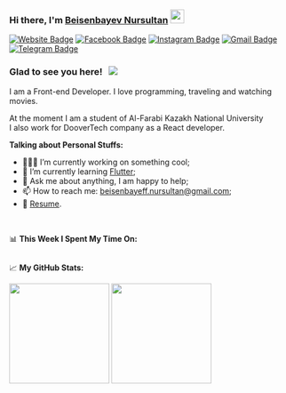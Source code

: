 ### Hi there, I'm <a href="https://github.com/Beisenbayev" target="_blank">Beisenbayev Nursultan</a> <img src="https://media.giphy.com/media/hvRJCLFzcasrR4ia7z/giphy.gif" width="25px">

<!-- [![Linkedin Badge](https://img.shields.io/badge/-LinkedIn-0e76a8?style=flat-square&logo=Linkedin&logoColor=white)](https://linkedin.com/in/beisenbayev) -->
[![Website Badge](https://img.shields.io/badge/Website-24A19C?style=flat&logo=google-chrome&logoColor=white)](https://beisenbayev.github.io/business-card-site/)
[![Facebook Badge](https://img.shields.io/badge/-Facebook-3b5998?style=flat&logo=Facebook&logoColor=white)](https://www.facebook.com/beisenbayeff)
[![Instagram Badge](https://img.shields.io/badge/-Instagram-bc2a8d?style=flat&logo=Instagram&logoColor=white)](https://www.instagram.com/_beisenbayev/)
[![Gmail Badge](https://img.shields.io/badge/-Gmail-EA4335?&style=flat&logo=Gmail&logoColor=white)](mailto:beisenbayeff.nursultan@gmail.com)
[![Telegram Badge](https://img.shields.io/badge/-Telegram-0088cc?style=flat&logo=Telegram&logoColor=white)](https://t.me/beisenbayeff)

### Glad to see you here! &nbsp; ![](https://visitor-badge.glitch.me/badge?page_id=Beisenbayev)

<p>I am a Front-end Developer. I love programming, traveling and watching movies.</p>

<p>At the moment I am a student of <a src="https://www.kaznu.kz/en/">Al-Farabi Kazakh National University</a><br>
I also work for <a src="https://github.com/doovertech">DooverTech</a> company as a React developer.</p>
  

**Talking about Personal Stuffs:**

- 👨🏻‍💻 I’m currently working on something cool;
- 🚀 I’m currently learning [Flutter](https://flutter.dev/);
- 💬 Ask me about anything, I am happy to help;
- 📫 How to reach me: beisenbayeff.nursultan@gmail.com;
- 📝 [Resume](https://hh.kz/resume/a3699464ff07671be00039ed1f67734c535a72).

</br>

📊 **This Week I Spent My Time On:**
<!--START_SECTION:waka-->
```text
```
<!--END_SECTION:waka-->


📈 **My GitHub Stats:**

<p>
  <img height="180em" src="https://github-readme-stats.vercel.app/api?username=beisenbayev&count_private=true&include_all_commits=true&hide=stars,contribs&hide_border=true&show_icons=true&theme=graywhite" />
  <img height="180em" src="https://github-readme-stats.vercel.app/api/top-langs/?username=beisenbayev&show_icons=true&hide_border=true&layout=compact&langs_count=6&theme=graywhite"/>
</p>